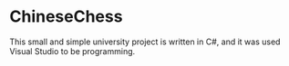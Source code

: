 # ChineseChess

This small and simple university project is written in C#, and it was used Visual Studio to be programming.
